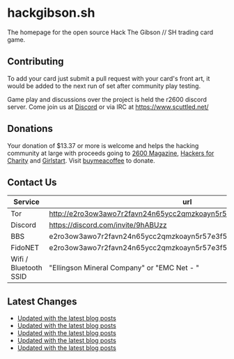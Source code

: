 # hackgibson.sh
The homepage for the open source Hack The Gibson // SH trading card game.


## Contributing

To add your card just submit a pull request with your card's front art, it would be added to the next run of set after community play testing.

Game play and discussions over the project is held the r2600 discord server. Come join us at [Discord](https://discord.com/invite/9hABUzz) or via IRC at https://www.scuttled.net/


## Donations

Your donation of $13.37 or more is welcome and helps the hacking community at large with proceeds going to [2600 Magazine](https://2600.com/), [Hackers for Charity](https://hackersforcharity.org) and [Girlstart](https://girlstart.org).  Visit [buymeacoffee](https://www.buymeacoffee.com/hackgibson.sh) to donate.


## Contact Us

Service | url
-|-
Tor | http://e2ro3ow3awo7r2favn24n65ycc2qmzkoayn5r57e3f56nvjwdcgg32ad.onion
Discord | https://discord.com/invite/9hABUzz
BBS | e2ro3ow3awo7r2favn24n65ycc2qmzkoayn5r57e3f56nvjwdcgg32ad.onion:23
FidoNET | e2ro3ow3awo7r2favn24n65ycc2qmzkoayn5r57e3f56nvjwdcgg32ad.onion:24554
Wifi / Bluetooth SSID | "Ellingson Mineral Company" or "EMC Net - <fidonet address>"

## Latest Changes
<!-- BLOG-POST-LIST:START -->
- [Updated with the latest blog posts](https://github.com/DFW2600/hackgibson.sh/commit/fa8b13583a4af920298fe81dc03a47c6e7aad4a1)
- [Updated with the latest blog posts](https://github.com/DFW2600/hackgibson.sh/commit/9e5582b24c23b79eda549e94f6fd00abf2a8f478)
- [Updated with the latest blog posts](https://github.com/DFW2600/hackgibson.sh/commit/e19b11851fb4a93b4f97da6e8ee6c27ded20662a)
- [Updated with the latest blog posts](https://github.com/DFW2600/hackgibson.sh/commit/79eae8c1050ee34976d7dd8bbebec9172df5e863)
- [Updated with the latest blog posts](https://github.com/DFW2600/hackgibson.sh/commit/73dd2484e0aab5a4d42385132fb3592bc9030c0c)
<!-- BLOG-POST-LIST:END -->
